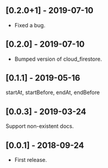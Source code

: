 ## [0.2.0+1] - 2019-07-10

 - Fixed a bug.

## [0.2.0] - 2019-07-10

 - Bumped version of cloud_firestore.

## [0.1.1] - 2019-05-16

startAt, startBefore, endAt, endBefore


## [0.0.3] - 2019-03-24

Support non-existent docs. 


## [0.0.1] - 2018-09-24

* First release.
